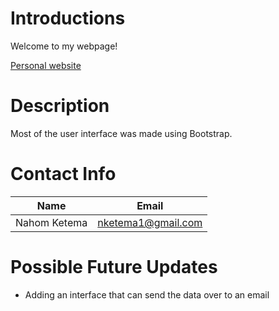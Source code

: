 # Introductions
Welcome to my webpage!

[Personal website](home.html)

# Description
Most of the user interface was made using Bootstrap.

# Contact Info

Name          | Email
--------------|-------------
Nahom Ketema  |  nketema1@gmail.com

# Possible Future Updates
- Adding an interface that can send the data over to an email
